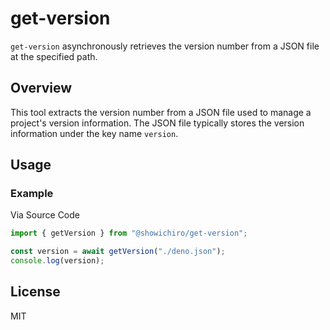 # get-version

`get-version` asynchronously retrieves the version number from a JSON file at
the specified path.

## Overview

This tool extracts the version number from a JSON file used to manage a
project's version information. The JSON file typically stores the version
information under the key name `version`.

## Usage

### Example

Via Source Code

```ts
import { getVersion } from "@showichiro/get-version";

const version = await getVersion("./deno.json");
console.log(version);
```

## License

MIT
